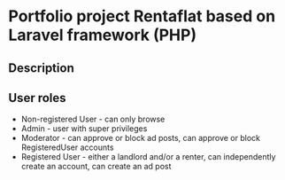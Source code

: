 # Portfolio project Rentaflat based on Laravel framework (PHP)

## Description

## User roles
- Non-registered User - can only browse
- Admin - user with super privileges
- Moderator - can approve or block ad posts, can approve or block RegisteredUser accounts
- Registered User - either a landlord and/or a renter, can independently create an account, can create an ad post

 
